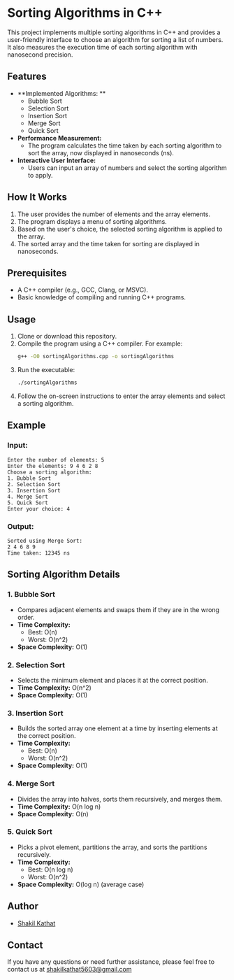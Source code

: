 # Sorting Algorithms in C++

This project implements multiple sorting algorithms in C++ and provides a user-friendly interface to choose an algorithm for sorting a list of numbers. It also measures the execution time of each sorting algorithm with nanosecond precision.

## Features
- **Implemented Algorithms: **
  - Bubble Sort
  - Selection Sort
  - Insertion Sort
  - Merge Sort
  - Quick Sort
- **Performance Measurement:**
  - The program calculates the time taken by each sorting algorithm to sort the array, now displayed in nanoseconds (ns).
- **Interactive User Interface:**
  - Users can input an array of numbers and select the sorting algorithm to apply.

## How It Works
1. The user provides the number of elements and the array elements.
2. The program displays a menu of sorting algorithms.
3. Based on the user's choice, the selected sorting algorithm is applied to the array.
4. The sorted array and the time taken for sorting are displayed in nanoseconds.

## Prerequisites
- A C++ compiler (e.g., GCC, Clang, or MSVC).
- Basic knowledge of compiling and running C++ programs.

## Usage
1. Clone or download this repository.
2. Compile the program using a C++ compiler. For example:
   ```bash
   g++ -O0 sortingAlgorithms.cpp -o sortingAlgorithms
   ```
3. Run the executable:
   ```bash
   ./sortingAlgorithms
   ```
4. Follow the on-screen instructions to enter the array elements and select a sorting algorithm.

## Example
### Input:
```
Enter the number of elements: 5
Enter the elements: 9 4 6 2 8
Choose a sorting algorithm:
1. Bubble Sort
2. Selection Sort
3. Insertion Sort
4. Merge Sort
5. Quick Sort
Enter your choice: 4
```
### Output:
```
Sorted using Merge Sort:
2 4 6 8 9
Time taken: 12345 ns
```

## Sorting Algorithm Details
### 1. Bubble Sort
- Compares adjacent elements and swaps them if they are in the wrong order.
- **Time Complexity:**
  - Best: O(n)
  - Worst: O(n^2)
- **Space Complexity:** O(1)

### 2. Selection Sort
- Selects the minimum element and places it at the correct position.
- **Time Complexity:** O(n^2)
- **Space Complexity:** O(1)

### 3. Insertion Sort
- Builds the sorted array one element at a time by inserting elements at the correct position.
- **Time Complexity:**
  - Best: O(n)
  - Worst: O(n^2)
- **Space Complexity:** O(1)

### 4. Merge Sort
- Divides the array into halves, sorts them recursively, and merges them.
- **Time Complexity:** O(n log n)
- **Space Complexity:** O(n)

### 5. Quick Sort
- Picks a pivot element, partitions the array, and sorts the partitions recursively.
- **Time Complexity:**
  - Best: O(n log n)
  - Worst: O(n^2)
- **Space Complexity:** O(log n) (average case)


## Author
- [Shakil Kathat](https://www.github.com/itz-shakil-92)

## Contact
If you have any questions or need further assistance, please feel free to contact us at shakilkathat5603@gmail.com

